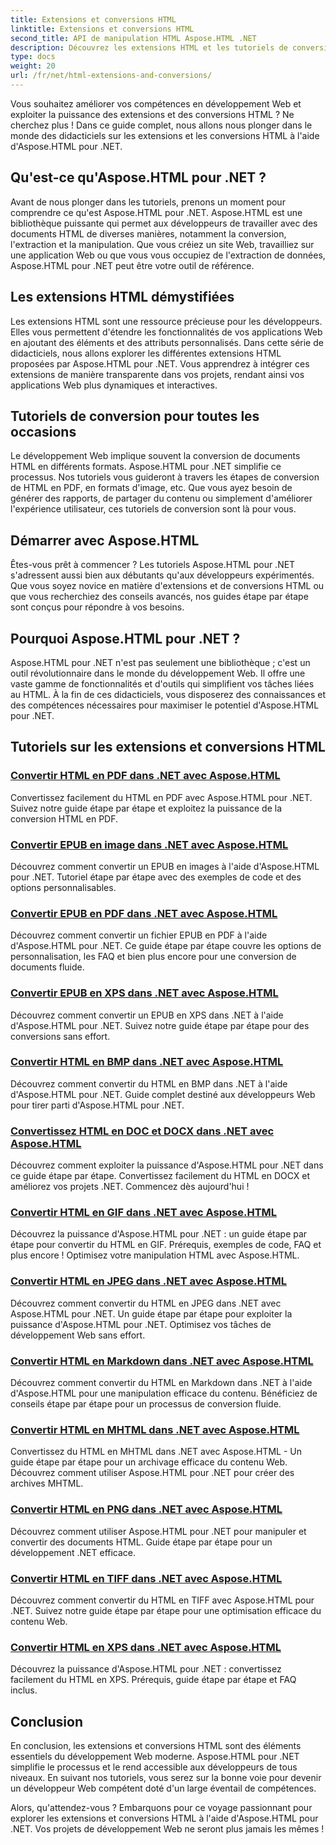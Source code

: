 ```yaml
---
title: Extensions et conversions HTML
linktitle: Extensions et conversions HTML
second_title: API de manipulation HTML Aspose.HTML .NET
description: Découvrez les extensions HTML et les tutoriels de conversion utilisant Aspose.HTML pour .NET. Apprenez à optimiser le développement Web avec ces tutoriels complets.
type: docs
weight: 20
url: /fr/net/html-extensions-and-conversions/
---
```


Vous souhaitez améliorer vos compétences en développement Web et exploiter la puissance des extensions et des conversions HTML ? Ne cherchez plus ! Dans ce guide complet, nous allons nous plonger dans le monde des didacticiels sur les extensions et les conversions HTML à l'aide d'Aspose.HTML pour .NET.

## Qu'est-ce qu'Aspose.HTML pour .NET ?

Avant de nous plonger dans les tutoriels, prenons un moment pour comprendre ce qu'est Aspose.HTML pour .NET. Aspose.HTML est une bibliothèque puissante qui permet aux développeurs de travailler avec des documents HTML de diverses manières, notamment la conversion, l'extraction et la manipulation. Que vous créiez un site Web, travailliez sur une application Web ou que vous vous occupiez de l'extraction de données, Aspose.HTML pour .NET peut être votre outil de référence.

## Les extensions HTML démystifiées

Les extensions HTML sont une ressource précieuse pour les développeurs. Elles vous permettent d'étendre les fonctionnalités de vos applications Web en ajoutant des éléments et des attributs personnalisés. Dans cette série de didacticiels, nous allons explorer les différentes extensions HTML proposées par Aspose.HTML pour .NET. Vous apprendrez à intégrer ces extensions de manière transparente dans vos projets, rendant ainsi vos applications Web plus dynamiques et interactives.

## Tutoriels de conversion pour toutes les occasions

Le développement Web implique souvent la conversion de documents HTML en différents formats. Aspose.HTML pour .NET simplifie ce processus. Nos tutoriels vous guideront à travers les étapes de conversion de HTML en PDF, en formats d'image, etc. Que vous ayez besoin de générer des rapports, de partager du contenu ou simplement d'améliorer l'expérience utilisateur, ces tutoriels de conversion sont là pour vous.

## Démarrer avec Aspose.HTML

Êtes-vous prêt à commencer ? Les tutoriels Aspose.HTML pour .NET s'adressent aussi bien aux débutants qu'aux développeurs expérimentés. Que vous soyez novice en matière d'extensions et de conversions HTML ou que vous recherchiez des conseils avancés, nos guides étape par étape sont conçus pour répondre à vos besoins.

## Pourquoi Aspose.HTML pour .NET ?

Aspose.HTML pour .NET n'est pas seulement une bibliothèque ; c'est un outil révolutionnaire dans le monde du développement Web. Il offre une vaste gamme de fonctionnalités et d'outils qui simplifient vos tâches liées au HTML. À la fin de ces didacticiels, vous disposerez des connaissances et des compétences nécessaires pour maximiser le potentiel d'Aspose.HTML pour .NET.

## Tutoriels sur les extensions et conversions HTML
### [Convertir HTML en PDF dans .NET avec Aspose.HTML](./convert-html-to-pdf/)
Convertissez facilement du HTML en PDF avec Aspose.HTML pour .NET. Suivez notre guide étape par étape et exploitez la puissance de la conversion HTML en PDF.
### [Convertir EPUB en image dans .NET avec Aspose.HTML](./convert-epub-to-image/)
Découvrez comment convertir un EPUB en images à l'aide d'Aspose.HTML pour .NET. Tutoriel étape par étape avec des exemples de code et des options personnalisables.
### [Convertir EPUB en PDF dans .NET avec Aspose.HTML](./convert-epub-to-pdf/)
Découvrez comment convertir un fichier EPUB en PDF à l'aide d'Aspose.HTML pour .NET. Ce guide étape par étape couvre les options de personnalisation, les FAQ et bien plus encore pour une conversion de documents fluide.
### [Convertir EPUB en XPS dans .NET avec Aspose.HTML](./convert-epub-to-xps/)
Découvrez comment convertir un EPUB en XPS dans .NET à l'aide d'Aspose.HTML pour .NET. Suivez notre guide étape par étape pour des conversions sans effort.
### [Convertir HTML en BMP dans .NET avec Aspose.HTML](./convert-html-to-bmp/)
Découvrez comment convertir du HTML en BMP dans .NET à l'aide d'Aspose.HTML pour .NET. Guide complet destiné aux développeurs Web pour tirer parti d'Aspose.HTML pour .NET.
### [Convertissez HTML en DOC et DOCX dans .NET avec Aspose.HTML](./convert-html-to-doc-docx/)
Découvrez comment exploiter la puissance d'Aspose.HTML pour .NET dans ce guide étape par étape. Convertissez facilement du HTML en DOCX et améliorez vos projets .NET. Commencez dès aujourd'hui !
### [Convertir HTML en GIF dans .NET avec Aspose.HTML](./convert-html-to-gif/)
Découvrez la puissance d'Aspose.HTML pour .NET : un guide étape par étape pour convertir du HTML en GIF. Prérequis, exemples de code, FAQ et plus encore ! Optimisez votre manipulation HTML avec Aspose.HTML.
### [Convertir HTML en JPEG dans .NET avec Aspose.HTML](./convert-html-to-jpeg/)
Découvrez comment convertir du HTML en JPEG dans .NET avec Aspose.HTML pour .NET. Un guide étape par étape pour exploiter la puissance d'Aspose.HTML pour .NET. Optimisez vos tâches de développement Web sans effort.
### [Convertir HTML en Markdown dans .NET avec Aspose.HTML](./convert-html-to-markdown/)
Découvrez comment convertir du HTML en Markdown dans .NET à l'aide d'Aspose.HTML pour une manipulation efficace du contenu. Bénéficiez de conseils étape par étape pour un processus de conversion fluide.
### [Convertir HTML en MHTML dans .NET avec Aspose.HTML](./convert-html-to-mhtml/)
Convertissez du HTML en MHTML dans .NET avec Aspose.HTML - Un guide étape par étape pour un archivage efficace du contenu Web. Découvrez comment utiliser Aspose.HTML pour .NET pour créer des archives MHTML.
### [Convertir HTML en PNG dans .NET avec Aspose.HTML](./convert-html-to-png/)
Découvrez comment utiliser Aspose.HTML pour .NET pour manipuler et convertir des documents HTML. Guide étape par étape pour un développement .NET efficace.
### [Convertir HTML en TIFF dans .NET avec Aspose.HTML](./convert-html-to-tiff/)
Découvrez comment convertir du HTML en TIFF avec Aspose.HTML pour .NET. Suivez notre guide étape par étape pour une optimisation efficace du contenu Web.
### [Convertir HTML en XPS dans .NET avec Aspose.HTML](./convert-html-to-xps/)
Découvrez la puissance d'Aspose.HTML pour .NET : convertissez facilement du HTML en XPS. Prérequis, guide étape par étape et FAQ inclus.

## Conclusion

En conclusion, les extensions et conversions HTML sont des éléments essentiels du développement Web moderne. Aspose.HTML pour .NET simplifie le processus et le rend accessible aux développeurs de tous niveaux. En suivant nos tutoriels, vous serez sur la bonne voie pour devenir un développeur Web compétent doté d'un large éventail de compétences.

Alors, qu'attendez-vous ? Embarquons pour ce voyage passionnant pour explorer les extensions et conversions HTML à l'aide d'Aspose.HTML pour .NET. Vos projets de développement Web ne seront plus jamais les mêmes !